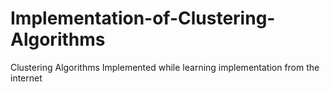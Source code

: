 # Implementation-of-Clustering-Algorithms

Clustering Algorithms Implemented while learning implementation from the internet
